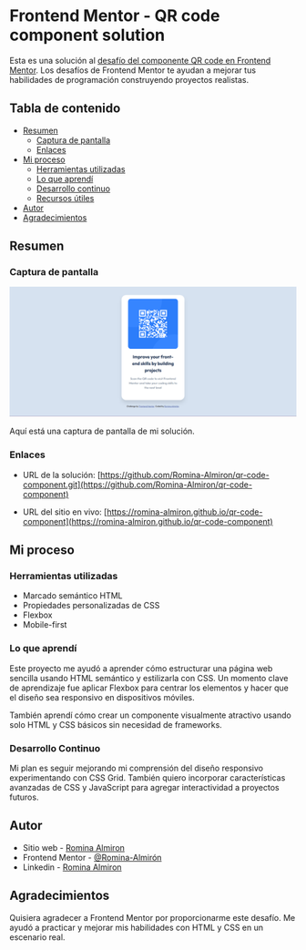 # Frontend Mentor - QR code component solution

Esta es una solución al [desafío del componente QR code en Frontend Mentor](https://www.frontendmentor.io/challenges/qr-code-component-iux_sIO_H). Los desafíos de Frontend Mentor te ayudan a mejorar tus habilidades de programación construyendo proyectos realistas.


## Tabla de contenido

- [Resumen](#resumen)
  - [Captura de pantalla](#captura-de-pantalla)
  - [Enlaces](#enlaces)
- [Mi proceso](#mi-proceso)
  - [Herramientas utilizadas](#herramientas-utilizadas)
  - [Lo que aprendí](#lo-que-aprendí)
  - [Desarrollo continuo](#desarrollo-continuo)
  - [Recursos útiles](#recursos-útiles)
- [Autor](#autor)
- [Agradecimientos](#agradecimientos)


## Resumen


### Captura de pantalla
![](./design/Captura%20de%20pantalla.png)

Aquí está una captura de pantalla de mi solución.


### Enlaces

- URL de la solución: [https://github.com/Romina-Almiron/qr-code-component.git](https://github.com/Romina-Almiron/qr-code-component)

- URL del sitio en vivo: [https://romina-almiron.github.io/qr-code-component](https://romina-almiron.github.io/qr-code-component)


## Mi proceso

### Herramientas utilizadas

- Marcado semántico HTML
- Propiedades personalizadas de CSS
- Flexbox
- Mobile-first


### Lo que aprendí

Este proyecto me ayudó a aprender cómo estructurar una página web sencilla usando HTML semántico y estilizarla con CSS. Un momento clave de aprendizaje fue aplicar Flexbox para centrar los elementos y hacer que el diseño sea responsivo en dispositivos móviles.

También aprendí cómo crear un componente visualmente atractivo usando solo HTML y CSS básicos sin necesidad de frameworks.


### Desarrollo Continuo

Mi plan es seguir mejorando mi comprensión del diseño responsivo experimentando con CSS Grid. También quiero incorporar características avanzadas de CSS y JavaScript para agregar interactividad a proyectos futuros.


## Autor

- Sitio web - [Romina Almiron](https://romina-almiron.github.io/PORTFOLIO/)
- Frontend Mentor - [@Romina-Almirón](https://www.frontendmentor.io/profile/Romina-Almiron)
- Linkedin - [Romina Almiron](https://www.linkedin.com/in/romina-almir%C3%B3n-828a261a7/)


## Agradecimientos

Quisiera agradecer a Frontend Mentor por proporcionarme este desafío. Me ayudó a practicar y mejorar mis habilidades con HTML y CSS en un escenario real.



